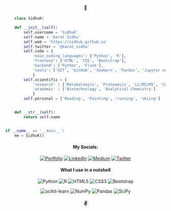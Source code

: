 
<h4 align="Center"> 👋 </h2>



```python
    class SidhuK:

    def __init__(self):
        self.username = 'SidhuK'
        self.name = 'Karat Sidhu'
        self.web = 'https://sidhuk.github.io'
        self.twitter = '@karat_sidhu'
        self.code = {
            'main_coding_languages': ['Python', 'R'],
            'frontend': ['HTML', 'CSS', 'Bootstrap'],
            'backend': ['Python', 'Flask'],
            'tools': ['GIT', 'GitHub', 'Seaborn', 'Pandas', 'Jupyter notebook','dplyr', 'tidyverse'],
            }
        self.scientific = {
            'research' : ['Metabolomics', 'Proteomics', 'LC/MS/MS', 'Cell_Biology'],
            'academic' : ['Biotechnology', 'Analytical Chemistry']
            }
        self.personal = ['Reading', 'Painting', 'running', 'skiing']


    def __str__(self):
        return self.name


if __name__ == '__main__':
    me = SidhuK()

```



<h4 align="center">My Socials:</h4>

<div align="center">


[![Portfolio](https://img.shields.io/badge/Portfolio-%23000000.svg?style=for-the-badge&logo=firefox&logoColor=#FF7139)](https://sidhuk.github.io/)  [![LinkedIn](https://img.shields.io/badge/linkedin-%230077B5.svg?style=for-the-badge&logo=linkedin&logoColor=white)](https://linkedin.com/in/karatsidhu)  [![Medium](https://img.shields.io/badge/Medium-12100E?style=for-the-badge&logo=medium&logoColor=white)](https://karatsidhu.medium.com/)  [![Twitter](https://img.shields.io/badge/karat_sidhu-%231DA1F2.svg?style=for-the-badge&logo=Twitter&logoColor=white)](https://twitter.com/karat_sidhu) 




<h4 align="center">What I use in a nutshell</h4>


![Python](https://img.shields.io/badge/python-3670A0?style=for-the-badge&logo=python&logoColor=ffdd54) ![R](https://img.shields.io/badge/r-%23276DC3.svg?style=for-the-badge&logo=r&logoColor=white)  ![HTML5](https://img.shields.io/badge/html5-%23E34F26.svg?style=for-the-badge&logo=html5&logoColor=white)  ![CSS3](https://img.shields.io/badge/css3-%231572B6.svg?style=for-the-badge&logo=css3&logoColor=white) ![Bootstrap](https://img.shields.io/badge/bootstrap-%23563D7C.svg?style=for-the-badge&logo=bootstrap&logoColor=white) 

![scikit-learn](https://img.shields.io/badge/scikit--learn-%23F7931E.svg?style=for-the-badge&logo=scikit-learn&logoColor=white)  ![NumPy](https://img.shields.io/badge/numpy-%23013243.svg?style=for-the-badge&logo=numpy&logoColor=white)  ![Pandas](https://img.shields.io/badge/pandas-%23150458.svg?style=for-the-badge&logo=pandas&logoColor=white)  ![SciPy](https://img.shields.io/badge/SciPy-%230C55A5.svg?style=for-the-badge&logo=scipy&logoColor=%white)


<h4 align="center">✌️</h4>
